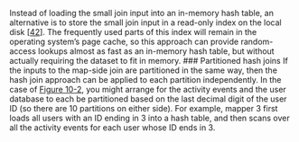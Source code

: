 Instead of loading the small join input into an in-memory hash table, an alternative is to store the
small join input in a read-only index on the local disk
[[42](ch10.html#Monsch2015vb)].
The frequently used parts of this index will remain in the operating system’s page cache, so this
approach can provide random-access lookups almost as fast as an in-memory hash table, but without
actually requiring the dataset to fit in memory. ### Partitioned hash joins 
If the inputs to the map-side join are partitioned in the same way, then the hash join approach can
be applied to each partition independently. In the case of [Figure 10-2](#fig_batch_join_example), you might
arrange for the activity events and the user database to each be partitioned based on the last
decimal digit of the user ID (so there are 10 partitions on either side). For example, mapper 3
first loads all users with an ID ending in 3 into a hash table, and then scans over all the activity
events for each user whose ID ends in 3.